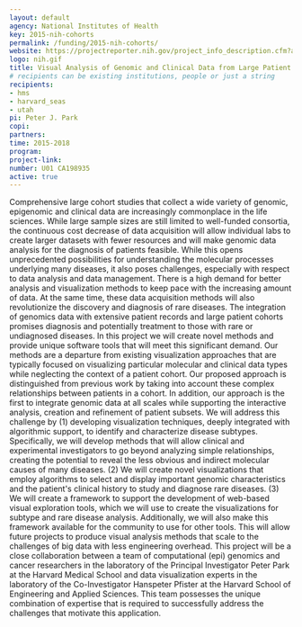 ```yaml
---
layout: default
agency: National Institutes of Health
key: 2015-nih-cohorts
permalink: /funding/2015-nih-cohorts/
website: https://projectreporter.nih.gov/project_info_description.cfm?aid=8875824&icde=25552660&ddparam=&ddvalue=&ddsub=&cr=1&csb=default&cs=ASC
logo: nih.gif
title: Visual Analysis of Genomic and Clinical Data from Large Patient Cohorts
# recipients can be existing institutions, people or just a string 
recipients: 
- hms
- harvard_seas
- utah
pi: Peter J. Park
copi: 
partners:
time: 2015-2018
program: 
project-link: 
number: U01 CA198935
active: true
---
```


Comprehensive large cohort studies that collect a wide variety of genomic, epigenomic and clinical data are increasingly commonplace in the life sciences. While large sample sizes are still limited to well-funded consortia, the continuous cost decrease of data acquisition will allow individual labs to create larger datasets with fewer resources and will make genomic data analysis for the diagnosis of patients feasible. While this opens unprecedented possibilities for understanding the molecular processes underlying many diseases, it also poses challenges, especially with respect to data analysis and data management. There is a high demand for better analysis and visualization methods to keep pace with the increasing amount of data. At the same time, these data acquisition methods will also revolutionize the discovery and diagnosis of rare diseases. The integration of genomics data with extensive patient records and large patient cohorts promises diagnosis and potentially treatment to those with rare or undiagnosed diseases. In this project we will create novel methods and provide unique software tools that will meet this significant demand. Our methods are a departure from existing visualization approaches that are typically focused on visualizing particular molecular and clinical data types while neglecting the context of a patient cohort. Our proposed approach is distinguished from previous work by taking into account these complex relationships between patients in a cohort. In addition, our approach is the first to integrate genomic data at all scales while supporting the interactive analysis, creation and refinement of patient subsets. We will address this challenge by (1) developing visualization techniques, deeply integrated with algorithmic support, to identify and characterize disease subtypes. Specifically, we will develop methods that will allow clinical and experimental investigators to go beyond analyzing simple relationships, creating the potential to reveal the less obvious and indirect molecular causes of many diseases. (2) We will create novel visualizations that employ algorithms to select and display important genomic characteristics and the patient's clinical history to study and diagnose rare diseases. (3) We will create a framework to support the development of web-based visual exploration tools, which we will use to create the visualizations for subtype and rare disease analysis. Additionally, we will also make this framework available for the community to use for other tools. This will allow future projects to produce visual analysis methods that scale to the challenges of big data with less engineering overhead. This project will be a close collaboration between a team of computational (epi) genomics and cancer researchers in the laboratory of the Principal Investigator Peter Park at the Harvard Medical School and data visualization experts in the laboratory of the Co-Investigator Hanspeter Pfister at the Harvard School of Engineering and Applied Sciences. This team possesses the unique combination of expertise that is required to successfully address the challenges that motivate this application.